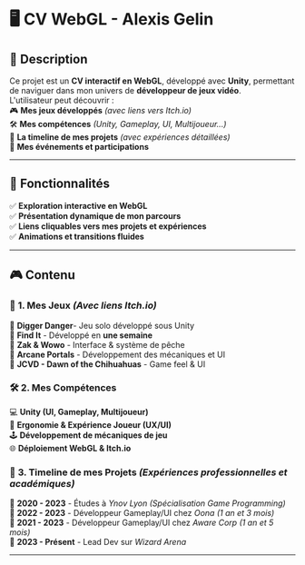 # 🖥️ CV WebGL - Alexis Gelin

## 📌 Description  
Ce projet est un **CV interactif en WebGL**, développé avec **Unity**, permettant de naviguer dans mon univers de **développeur de jeux vidéo**.  
L'utilisateur peut découvrir :  
🎮 **Mes jeux développés** *(avec liens vers Itch.io)*  
🛠️ **Mes compétences** *(Unity, Gameplay, UI, Multijoueur...)*  
📅 **La timeline de mes projets** *(avec expériences détaillées)*  
📍 **Mes événements et participations**  

---

## 🚀 Fonctionnalités  
✅ **Exploration interactive en WebGL**  
✅ **Présentation dynamique de mon parcours**  
✅ **Liens cliquables vers mes projets et expériences**  
✅ **Animations et transitions fluides**  

---

## 🎮 Contenu  

### 🎯 **1. Mes Jeux** *(Avec liens Itch.io)*  
🔹 **Digger Danger**- Jeu solo développé sous Unity  
🔹 **Find It** - Développé en **une semaine**  
🔹 **Zak & Wowo** - Interface & système de pêche  
🔹 **Arcane Portals** - Développement des mécaniques et UI  
🔹 **JCVD - Dawn of the Chihuahuas** - Game feel & UI  

### 🛠️ **2. Mes Compétences**  
💻 **Unity (UI, Gameplay, Multijoueur)**  
🎨 **Ergonomie & Expérience Joueur (UX/UI)**  
🕹️ **Développement de mécaniques de jeu**  
🌐 **Déploiement WebGL & Itch.io**  

### 📅 **3. Timeline de mes Projets** *(Expériences professionnelles et académiques)*  
📌 **2020 - 2023** - Études à *Ynov Lyon* *(Spécialisation Game Programming)*  
📌 **2022 - 2023** - Développeur Gameplay/UI chez *Oona* *(1 an et 3 mois)*  
📌 **2021 - 2023** - Développeur Gameplay/UI chez *Aware Corp* *(1 an et 5 mois)*  
📌 **2023 - Présent** - Lead Dev sur *Wizard Arena*  

---

